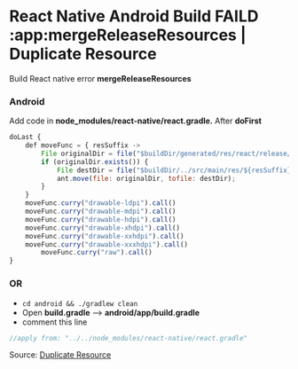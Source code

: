 # React Native Android Build FAILD :app:mergeReleaseResources | Duplicate Resource

Build React native error **mergeReleaseResources**


### Android

Add code in **node_modules/react-native/react.gradle.** After **doFirst**
```js
doLast {
	def moveFunc = { resSuffix ->
		File originalDir = file("$buildDir/generated/res/react/release/${resSuffix}");
		if (originalDir.exists()) {
			File destDir = file("$buildDir/../src/main/res/${resSuffix}");
			ant.move(file: originalDir, tofile: destDir);
		}
	}
	moveFunc.curry("drawable-ldpi").call()
	moveFunc.curry("drawable-mdpi").call()
	moveFunc.curry("drawable-hdpi").call()
	moveFunc.curry("drawable-xhdpi").call()
	moveFunc.curry("drawable-xxhdpi").call()
	moveFunc.curry("drawable-xxxhdpi").call()
		moveFunc.curry("raw").call()
}
```

### OR
- `cd android && ./gradlew clean`
- Open **build.gradle** --> **android/app/build.gradle**
- comment this line
```js
//apply from: "../../node_modules/react-native/react.gradle"
```
Source: [Duplicate Resource](https://github.com/facebook/react-native/issues/26245)
